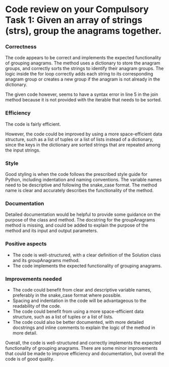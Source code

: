 # Code review on your Compulsory Task 1: Given an array of strings (strs), group the anagrams together.

### Correctness

The code appears to be correct and implements the expected functionality of grouping anagrams. The method uses a dictionary to store the anagram groups, and correctly sorts the strings to identify their anagram groups. The logic inside the for loop correctly adds each string to its corresponding anagram group or creates a new group if the anagram is not already in the dictionary. 

The given code however, seems to have a syntax error in line 5 in the join method because it is not provided with the iterable that needs to be sorted.

### Efficiency

The code is fairly efficient. 

However, the code could be improved by using a more space-efficient data structure, such as a list of tuples or a list of lists instead of a dictionary, since the keys in the dictionary are sorted strings that are repeated among the input strings.

### Style

Good styling is when the code follows the prescribed style guide for Python, including indentation and naming conventions. The variable names need to be descriptive and following the snake_case format. The method name is clear and accurately describes the functionality of the method.

### Documentation

Detailed documentation would be helpful to provide some guidance on the purpose of the class and method. The docstring for the groupAnagrams method is missing, and could be added to explain the purpose of the method and its input and output parameters.

### Positive aspects

- The code is well-structured, with a clear definition of the Solution class and its groupAnagrams method.
- The code implements the expected functionality of grouping anagrams.

### Improvements needed

- The code could benefit from clear and descriptive variable names, preferably in the snake_case format where possible.
- Spacing and indentation in the code will be advantageous to the readability of the code.
- The code could benefit from using a more space-efficient data structure, such as a list of tuples or a list of lists.
- The code could also be better documented, with more detailed docstrings and inline comments to explain the logic of the method in more detail.

Overall, the code is well-structured and correctly implements the expected functionality of grouping anagrams. There are some minor improvements that could be made to improve efficiency and documentation, but overall the code is of good quality.
